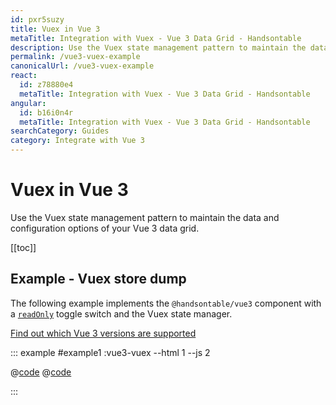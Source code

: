 ```yaml
---
id: pxr5suzy
title: Vuex in Vue 3
metaTitle: Integration with Vuex - Vue 3 Data Grid - Handsontable
description: Use the Vuex state management pattern to maintain the data and configuration options of your Vue 3 data grid.
permalink: /vue3-vuex-example
canonicalUrl: /vue3-vuex-example
react:
  id: z78880e4
  metaTitle: Integration with Vuex - Vue 3 Data Grid - Handsontable
angular:
  id: b16i0n4r
  metaTitle: Integration with Vuex - Vue 3 Data Grid - Handsontable
searchCategory: Guides
category: Integrate with Vue 3
---
```


# Vuex in Vue 3

Use the Vuex state management pattern to maintain the data and configuration options of your Vue 3 data grid.

[[toc]]

## Example - Vuex store dump

The following example implements the `@handsontable/vue3` component with a [`readOnly`](@/api/options.md#readonly) toggle switch and the Vuex state manager.

[Find out which Vue 3 versions are supported](@/guides/integrate-with-vue3/vue3-installation/vue3-installation.md#vue-3-version-support)

::: example #example1 :vue3-vuex --html 1 --js 2

@[code](@/content/guides/integrate-with-vue3/vue3-vuex-example/vue/example1.html)
@[code](@/content/guides/integrate-with-vue3/vue3-vuex-example/vue/example1.js)

:::
